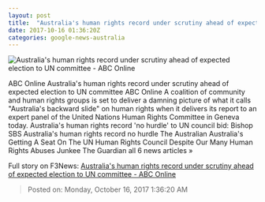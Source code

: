 ```yaml
---
layout: post
title:  "Australia's human rights record under scrutiny ahead of expected election to UN committee - ABC Online"
date: 2017-10-16 01:36:20Z
categories: google-news-australia
---
```


![Australia's human rights record under scrutiny ahead of expected election to UN committee - ABC Online](http://www.abc.net.au/news/image/8445868-1x1-700x700.jpg)

ABC Online Australia's human rights record under scrutiny ahead of expected election to UN committee ABC Online A coalition of community and human rights groups is set to deliver a damning picture of what it calls "Australia's backward slide" on human rights when it delivers its report to an expert panel of the United Nations Human Rights Committee in Geneva today. Australia's human rights record 'no hurdle' to UN council bid: Bishop SBS Australia's human rights record no hurdle The Australian Australia's Getting A Seat On The UN Human Rights Council Despite Our Many Human Rights Abuses Junkee The Guardian all 6 news articles »


Full story on F3News: [Australia's human rights record under scrutiny ahead of expected election to UN committee - ABC Online](http://www.f3nws.com/n/uQasEC)

> Posted on: Monday, October 16, 2017 1:36:20 AM
